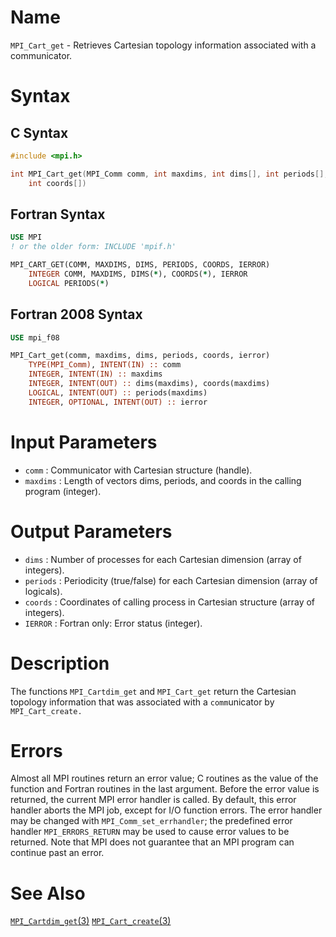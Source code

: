 # Name

`MPI_Cart_get` - Retrieves Cartesian topology information associated
with a communicator.

# Syntax

## C Syntax

```c
#include <mpi.h>

int MPI_Cart_get(MPI_Comm comm, int maxdims, int dims[], int periods[],
    int coords[])
```

## Fortran Syntax

```fortran
USE MPI
! or the older form: INCLUDE 'mpif.h'

MPI_CART_GET(COMM, MAXDIMS, DIMS, PERIODS, COORDS, IERROR)
    INTEGER	COMM, MAXDIMS, DIMS(*), COORDS(*), IERROR
    LOGICAL	PERIODS(*)
```

## Fortran 2008 Syntax

```fortran
USE mpi_f08

MPI_Cart_get(comm, maxdims, dims, periods, coords, ierror)
    TYPE(MPI_Comm), INTENT(IN) :: comm
    INTEGER, INTENT(IN) :: maxdims
    INTEGER, INTENT(OUT) :: dims(maxdims), coords(maxdims)
    LOGICAL, INTENT(OUT) :: periods(maxdims)
    INTEGER, OPTIONAL, INTENT(OUT) :: ierror
```

# Input Parameters

* `comm` : Communicator with Cartesian structure (handle).
* `maxdims` : Length of vectors dims, periods, and coords in the calling program
(integer).

# Output Parameters

* `dims` : Number of processes for each Cartesian dimension (array of
integers).
* `periods` : Periodicity (true/false) for each Cartesian dimension (array of
logicals).
* `coords` : Coordinates of calling process in Cartesian structure (array of
integers).
* `IERROR` : Fortran only: Error status (integer).

# Description

The functions `MPI_Cartdim_get` and `MPI_Cart_get` return the Cartesian
topology information that was associated with a `comm`unicator by
`MPI_Cart_create.`

# Errors

Almost all MPI routines return an error value; C routines as the value
of the function and Fortran routines in the last argument.
Before the error value is returned, the current MPI error handler is
called. By default, this error handler aborts the MPI job, except for
I/O function errors. The error handler may be changed with
`MPI_Comm_set_errhandler`; the predefined error handler `MPI_ERRORS_RETURN`
may be used to cause error values to be returned. Note that MPI does not
guarantee that an MPI program can continue past an error.

# See Also

[`MPI_Cartdim_get`(3)](./?file=MPI_Cartdim_get.md)
[`MPI_Cart_create`(3)](./?file=MPI_Cart_create.md)
